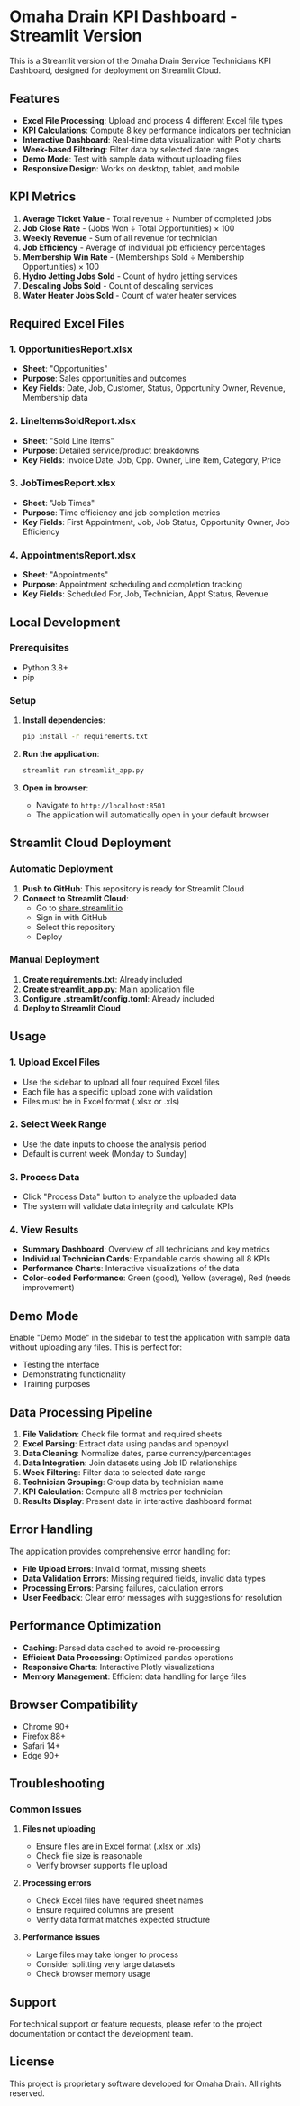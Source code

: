 # Omaha Drain KPI Dashboard - Streamlit Version

This is a Streamlit version of the Omaha Drain Service Technicians KPI Dashboard, designed for deployment on Streamlit Cloud.

## Features

- **Excel File Processing**: Upload and process 4 different Excel file types
- **KPI Calculations**: Compute 8 key performance indicators per technician
- **Interactive Dashboard**: Real-time data visualization with Plotly charts
- **Week-based Filtering**: Filter data by selected date ranges
- **Demo Mode**: Test with sample data without uploading files
- **Responsive Design**: Works on desktop, tablet, and mobile

## KPI Metrics

1. **Average Ticket Value** - Total revenue ÷ Number of completed jobs
2. **Job Close Rate** - (Jobs Won ÷ Total Opportunities) × 100
3. **Weekly Revenue** - Sum of all revenue for technician
4. **Job Efficiency** - Average of individual job efficiency percentages
5. **Membership Win Rate** - (Memberships Sold ÷ Membership Opportunities) × 100
6. **Hydro Jetting Jobs Sold** - Count of hydro jetting services
7. **Descaling Jobs Sold** - Count of descaling services
8. **Water Heater Jobs Sold** - Count of water heater services

## Required Excel Files

### 1. OpportunitiesReport.xlsx
- **Sheet**: "Opportunities"
- **Purpose**: Sales opportunities and outcomes
- **Key Fields**: Date, Job, Customer, Status, Opportunity Owner, Revenue, Membership data

### 2. LineItemsSoldReport.xlsx
- **Sheet**: "Sold Line Items"
- **Purpose**: Detailed service/product breakdowns
- **Key Fields**: Invoice Date, Job, Opp. Owner, Line Item, Category, Price

### 3. JobTimesReport.xlsx
- **Sheet**: "Job Times"
- **Purpose**: Time efficiency and job completion metrics
- **Key Fields**: First Appointment, Job, Job Status, Opportunity Owner, Job Efficiency

### 4. AppointmentsReport.xlsx
- **Sheet**: "Appointments"
- **Purpose**: Appointment scheduling and completion tracking
- **Key Fields**: Scheduled For, Job, Technician, Appt Status, Revenue

## Local Development

### Prerequisites
- Python 3.8+
- pip

### Setup
1. **Install dependencies**:
   ```bash
   pip install -r requirements.txt
   ```

2. **Run the application**:
   ```bash
   streamlit run streamlit_app.py
   ```

3. **Open in browser**:
   - Navigate to `http://localhost:8501`
   - The application will automatically open in your default browser

## Streamlit Cloud Deployment

### Automatic Deployment
1. **Push to GitHub**: This repository is ready for Streamlit Cloud
2. **Connect to Streamlit Cloud**: 
   - Go to [share.streamlit.io](https://share.streamlit.io)
   - Sign in with GitHub
   - Select this repository
   - Deploy

### Manual Deployment
1. **Create requirements.txt**: Already included
2. **Create streamlit_app.py**: Main application file
3. **Configure .streamlit/config.toml**: Already included
4. **Deploy to Streamlit Cloud**

## Usage

### 1. Upload Excel Files
- Use the sidebar to upload all four required Excel files
- Each file has a specific upload zone with validation
- Files must be in Excel format (.xlsx or .xls)

### 2. Select Week Range
- Use the date inputs to choose the analysis period
- Default is current week (Monday to Sunday)

### 3. Process Data
- Click "Process Data" button to analyze the uploaded data
- The system will validate data integrity and calculate KPIs

### 4. View Results
- **Summary Dashboard**: Overview of all technicians and key metrics
- **Individual Technician Cards**: Expandable cards showing all 8 KPIs
- **Performance Charts**: Interactive visualizations of the data
- **Color-coded Performance**: Green (good), Yellow (average), Red (needs improvement)

## Demo Mode

Enable "Demo Mode" in the sidebar to test the application with sample data without uploading any files. This is perfect for:
- Testing the interface
- Demonstrating functionality
- Training purposes

## Data Processing Pipeline

1. **File Validation**: Check file format and required sheets
2. **Excel Parsing**: Extract data using pandas and openpyxl
3. **Data Cleaning**: Normalize dates, parse currency/percentages
4. **Data Integration**: Join datasets using Job ID relationships
5. **Week Filtering**: Filter data to selected date range
6. **Technician Grouping**: Group data by technician name
7. **KPI Calculation**: Compute all 8 metrics per technician
8. **Results Display**: Present data in interactive dashboard format

## Error Handling

The application provides comprehensive error handling for:
- **File Upload Errors**: Invalid format, missing sheets
- **Data Validation Errors**: Missing required fields, invalid data types
- **Processing Errors**: Parsing failures, calculation errors
- **User Feedback**: Clear error messages with suggestions for resolution

## Performance Optimization

- **Caching**: Parsed data cached to avoid re-processing
- **Efficient Data Processing**: Optimized pandas operations
- **Responsive Charts**: Interactive Plotly visualizations
- **Memory Management**: Efficient data handling for large files

## Browser Compatibility

- Chrome 90+
- Firefox 88+
- Safari 14+
- Edge 90+

## Troubleshooting

### Common Issues

1. **Files not uploading**
   - Ensure files are in Excel format (.xlsx or .xls)
   - Check file size is reasonable
   - Verify browser supports file upload

2. **Processing errors**
   - Check Excel files have required sheet names
   - Ensure required columns are present
   - Verify data format matches expected structure

3. **Performance issues**
   - Large files may take longer to process
   - Consider splitting very large datasets
   - Check browser memory usage

## Support

For technical support or feature requests, please refer to the project documentation or contact the development team.

## License

This project is proprietary software developed for Omaha Drain. All rights reserved.
